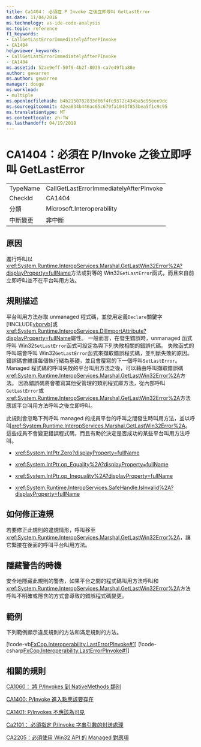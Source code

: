 ```yaml
---
title: Ca1404： 必須在 P Invoke 之後立即呼叫 GetLastError
ms.date: 11/04/2016
ms.technology: vs-ide-code-analysis
ms.topic: reference
f1_keywords:
- CallGetLastErrorImmediatelyAfterPInvoke
- CA1404
helpviewer_keywords:
- CallGetLastErrorImmediatelyAfterPInvoke
- CA1404
ms.assetid: 52ae9eff-50f9-4b2f-8039-ca7e49fba88e
author: gewarren
ms.author: gewarren
manager: douge
ms.workload:
- multiple
ms.openlocfilehash: b4b2150782833d66f4fe9372c434ba5c95eee9dc
ms.sourcegitcommit: 42ea834b446ac65c679fa1043f853bea5f1c9c95
ms.translationtype: MT
ms.contentlocale: zh-TW
ms.lasthandoff: 04/19/2018
---
```

# <a name="ca1404-call-getlasterror-immediately-after-pinvoke"></a>CA1404：必須在 P/Invoke 之後立即呼叫 GetLastError
|||
|-|-|
|TypeName|CallGetLastErrorImmediatelyAfterPInvoke|
|CheckId|CA1404|
|分類|Microsoft.Interoperability|
|中斷變更|非中斷|

## <a name="cause"></a>原因
 進行呼叫以<xref:System.Runtime.InteropServices.Marshal.GetLastWin32Error%2A?displayProperty=fullName>方法或對等的 Win32`GetLastError`函式，而且來自前立即呼叫並不在平台叫用方法。

## <a name="rule-description"></a>規則描述
 平台叫用方法存取 unmanaged 程式碼，並使用定義`Declare`關鍵字[!INCLUDE[vbprvb](../code-quality/includes/vbprvb_md.md)]或<xref:System.Runtime.InteropServices.DllImportAttribute?displayProperty=fullName>屬性。 一般而言，在發生錯誤時，unmanaged 函式呼叫 Win32`SetLastError`函式可設定為與下列失敗相關的錯誤代碼。 失敗函式的呼叫端會呼叫 Win32`GetLastError`函式來擷取錯誤程式碼，並判斷失敗的原因。 錯誤碼會維護每個執行緒為基礎，並且會覆寫的下一個呼叫`SetLastError`。 Managed 程式碼的呼叫失敗的平台叫用方法之後，可以藉由呼叫擷取錯誤碼<xref:System.Runtime.InteropServices.Marshal.GetLastWin32Error%2A>方法。 因為錯誤碼將會覆寫其他受管理的類別程式庫方法，從內部呼叫`GetLastError`或<xref:System.Runtime.InteropServices.Marshal.GetLastWin32Error%2A>方法應該平台叫用方法呼叫之後立即呼叫。

 此規則會忽略下列呼叫 managed 的成員平台的呼叫之間發生時叫用方法，並以呼叫<xref:System.Runtime.InteropServices.Marshal.GetLastWin32Error%2A>。 這些成員不會變更錯誤程式碼，而且有助於決定是否成功的某些平台叫用方法呼叫。

-   <xref:System.IntPtr.Zero?displayProperty=fullName>

-   <xref:System.IntPtr.op_Equality%2A?displayProperty=fullName>

-   <xref:System.IntPtr.op_Inequality%2A?displayProperty=fullName>

-   <xref:System.Runtime.InteropServices.SafeHandle.IsInvalid%2A?displayProperty=fullName>

## <a name="how-to-fix-violations"></a>如何修正違規
 若要修正此規則的違規情形，呼叫移至<xref:System.Runtime.InteropServices.Marshal.GetLastWin32Error%2A>，讓它緊接在後面的呼叫平台叫用方法。

## <a name="when-to-suppress-warnings"></a>隱藏警告的時機
 安全地隱藏此規則的警告，如果平台之間的程式碼叫用方法呼叫和<xref:System.Runtime.InteropServices.Marshal.GetLastWin32Error%2A>方法呼叫不明確或隱含的方式會導致的錯誤程式碼變更。

## <a name="example"></a>範例
 下列範例顯示違反規則的方法和滿足規則的方法。

 [!code-vb[FxCop.Interoperability.LastErrorPInvoke#1](../code-quality/codesnippet/VisualBasic/ca1404-call-getlasterror-immediately-after-p-invoke_1.vb)]
 [!code-csharp[FxCop.Interoperability.LastErrorPInvoke#1](../code-quality/codesnippet/CSharp/ca1404-call-getlasterror-immediately-after-p-invoke_1.cs)]

## <a name="related-rules"></a>相關的規則
 [CA1060： 將 P/Invokes 到 NativeMethods 類別](../code-quality/ca1060-move-p-invokes-to-nativemethods-class.md)

 [CA1400: P/Invoke 進入點應該要存在](../code-quality/ca1400-p-invoke-entry-points-should-exist.md)

 [CA1401: P/Invokes 不應該為可見](../code-quality/ca1401-p-invokes-should-not-be-visible.md)

 [Ca2101： 必須指定 P/Invoke 字串引數的封送處理](../code-quality/ca2101-specify-marshaling-for-p-invoke-string-arguments.md)

 [CA2205：必須使用 Win32 API 的 Managed 對應項](../code-quality/ca2205-use-managed-equivalents-of-win32-api.md)